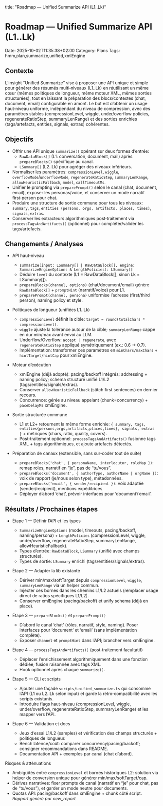 title: "Roadmap — Unified Summarize API (L1..Lk)"

# Roadmap — Unified Summarize API (L1..Lk)

Date: 2025-10-02T11:35:38+02:00
Category: Plans
Tags: hmm,plan,summarize,unified,xmlEngine

## Contexte
L’insight “Unified Summarize” vise à proposer une API unique et simple pour générer des résumés multi‑niveaux (L1..Lk) en réutilisant un même cœur (mêmes politiques de longueur, même moteur XML, mêmes sorties structurées), tout en laissant la préparation des blocs/contextes (chat, document, email) configurable en amont. Le but est d’obtenir un usage haut‑niveau uniforme, indépendant du niveau de compression, avec des paramètres stables (compressionLevel, wiggle, under/overflow policies, regenerateRatioStep, summaryLenRange) et des sorties enrichies (tags/artefacts, entities, signals, extras) cohérentes.
## Objectifs
- Offrir une API unique `summarize()` opérant sur deux formes d’entrée:
  - `RawDataBlock[]` (L1: conversation, document, mail) après `prepareBlocks()` spécifique au canal.
  - `LSummary[]` (L2..Lk) pour agréger des niveaux inférieurs.
- Normaliser les paramètres: `compressionLevel`, `wiggle`, `overflowMode`/`underflowMode`, `regenerateRatioStep`, `summaryLenRange`, `allowHeuristicFallback`, `model`, `callTimeoutMs`.
- Unifier le prompting via `preparePrompt()` selon le canal (chat, document, email), exposer les personas/voice, et conserver un mode narratif first‑person pour chat.
- Produire une structure de sortie commune pour tous les niveaux: `summary`, `tags`, `entities (persons, orgs, artifacts, places, times)`, `signals`, `extras`.
- Conserver les extracteurs algorithmiques post‑traitement via `processTagsAndArtifacts()` (optionnel) pour compléter/valider les tags/artefacts.
## Changements / Analyses
- API haut‑niveau
  - `summarize(input: LSummary[] | RawDataBlock[], engine: SummarizeEngineOptions & LengthPolicies): LSummary[]`
  - Déduire `level` du contexte (L1 = RawDataBlock[], sinon Lk = LSummary[]).
  - `prepareBlocks(channel, options)` (chat/document/email) génère `RawDataBlock[]` + `promptHint` (narratif/voice) pour L1.
  - `preparePrompt(channel, persona)` uniformise l’adresse (first/third person), naming policy et style.

- Politiques de longueur (unifiées L1..Lk)
  - `compressionLevel` définit la cible: `target = round(totalChars * compressionLevel)`.
  - `wiggle` ajuste la tolérance autour de la cible; `summaryLenRange` cappe en dur min/max avant envoi au LLM.
  - Underflow/Overflow: `accept | regenerate`, avec `regenerateRatioStep` appliqué symétriquement (ex.: 0.6 → 0.7).
  - Implémentation: transformer ces paramètres en `minChars/maxChars` + `hintTarget/hintCap` pour xmlEngine.

- Moteur d’exécution
  - xmlEngine (déjà adopté): pacing/backoff intégrés; addressing + naming policy; schema structuré unifié L1/L2 (tags/entities/signals/extras).
  - Conserver `allowHeuristicFallback` (stitch first sentences) en dernier recours.
  - Concurrence: gérée au niveau appelant (chunk=concurrency) + `paceDelayMs` xmlEngine.

- Sortie structurée commune
  - L1 et L2+ retournent la même forme enrichie: `{ summary, tags, entities{persons,orgs,artifacts,places,times}, signals, extras }` + métriques (chars, ratio, quality, covers).
  - Post‑traitement optionnel: `processTagsAndArtifacts()` fusionne tags XML + tags algorithmiques, et ajoute artefacts détectés.

- Préparation de canaux (extensible, sans sur‑coder tout de suite)
  - `prepareBlocks('chat', { personaName, interlocutor, roleMap })`: remap roles, narratif en “je”, pas de “tu/vous”.
  - `prepareBlocks('document', { authorType, authorName | orgName })`: voix de rapport (je/nous selon type), métadonnées.
  - `prepareBlocks('email', { sender/recipient })`: voix adaptée (sender/recipient), mentions expéditrices.
  - Déployer d’abord ‘chat’, prévoir interfaces pour ‘document’/’email’.
## Résultats / Prochaines étapes
- Étape 1 — Définir l’API et les types
  - `SummarizeEngineOptions` (model, timeouts, pacing/backoff, naming/persona) + `LengthPolicies` (compressionLevel, wiggle, under/overflow, regenerateRatioStep, summaryLenRange, allowHeuristicFallback).
  - Types d’entrée: `RawDataBlock`, `LSummary` (unifié avec champs structurés).
  - Types de sortie: `LSummary` enrichi (tags/entities/signals/extras).

- Étape 2 — Adapter la lib existante
  - Dériver min/max/softTarget depuis `compressionLevel`, `wiggle`, `summaryLenRange` via un helper commun.
  - Injecter ces bornes dans les chemins L1/L2 actuels (remplacer usage direct de ratios spécifiques L1/L2).
  - Conserver xmlEngine (pacing/backoff) et unify schema (déjà en place).

- Étape 3 — `prepareBlocks()` et `preparePrompt()`
  - D’abord le canal ‘chat’ (rôles, narratif, style, naming). Poser interfaces pour ‘document’ et ‘email’ (sans implémentation complète).
  - Exposer `channel` et `promptHint` dans l’API; brancher vers xmlEngine.

- Étape 4 — `processTagsAndArtifacts()` (post‑traitement facultatif)
  - Déplacer l’enrichissement algorithmiquement dans une fonction dédiée; fusion raisonnée avec tags XML.
  - Hook optionnel après chaque `summarize()`.

- Étape 5 — CLI et scripts
  - Ajouter une façade `scripts/unified_summarize.ts` qui consomme l’API (L1 ou L2..Lk selon input) et garde la rétro‑compatibilité avec les scripts existants.
  - Introduire flags haut‑niveau (compressionLevel, wiggle, under/overflow, regenerateRatioStep, summaryLenRange) et les mapper vers l’API.

- Étape 6 — Validation et docs
  - Jeux d’essai L1/L2 (samples) et vérification des champs structurés + politiques de longueur.
  - Bench latence/coût: comparer concurrency/pacing/backoff; consigner recommandations dans README.
  - Documentation API + exemples par canal (chat d’abord).

Risques & atténuations
- Ambiguïtés entre `compressionLevel` et bornes historiques L2: solution via helper de conversion unique pour générer min/max/softTarget/cap.
- Dérives narratives: fixer prompts de canal (narratif en “je” pour chat, pas de “tu/vous”), et garder un mode neutre pour documents.
- Quotas API: pacing/backoff dans xmlEngine + chunk côté script.
*Rapport généré par new_report*
